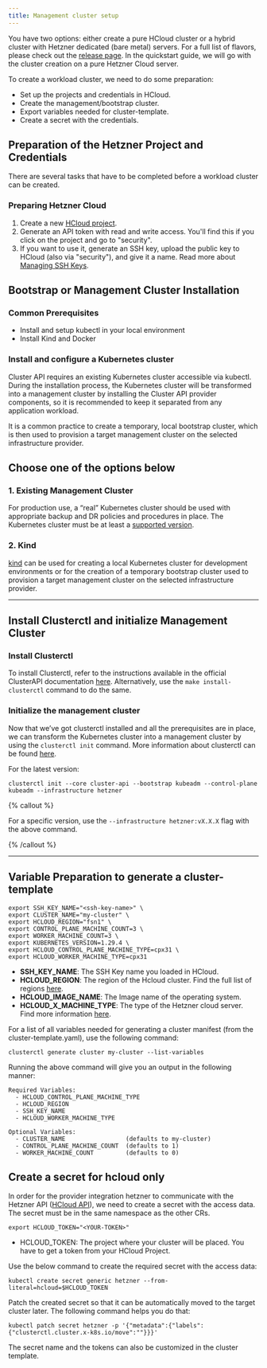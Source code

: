 ```yaml
---
title: Management cluster setup
---
```


You have two options: either create a pure HCloud cluster or a hybrid cluster with Hetzner dedicated (bare metal) servers. For a full list of flavors, please check out the [release page](https://github.com/syself/cluster-api-provider-hetzner/releases). In the quickstart guide, we will go with the cluster creation on a pure Hetzner Cloud server.

To create a workload cluster, we need to do some preparation:

- Set up the projects and credentials in HCloud.
- Create the management/bootstrap cluster.
- Export variables needed for cluster-template.
- Create a secret with the credentials.

## Preparation of the Hetzner Project and Credentials

There are several tasks that have to be completed before a workload cluster can be created.

### Preparing Hetzner Cloud

1. Create a new [HCloud project](https://console.hetzner.cloud/projects).
1. Generate an API token with read and write access. You'll find this if you click on the project and go to "security".
1. If you want to use it, generate an SSH key, upload the public key to HCloud (also via "security"), and give it a name. Read more about [Managing SSH Keys](/docs/caph/02-topics/02-managing-ssh-keys).

## Bootstrap or Management Cluster Installation

### Common Prerequisites

- Install and setup kubectl in your local environment
- Install Kind and Docker

### Install and configure a Kubernetes cluster

Cluster API requires an existing Kubernetes cluster accessible via kubectl. During the installation process, the Kubernetes cluster will be transformed into a management cluster by installing the Cluster API provider components, so it is recommended to keep it separated from any application workload.

It is a common practice to create a temporary, local bootstrap cluster, which is then used to provision a target management cluster on the selected infrastructure provider.

## Choose one of the options below

### 1. Existing Management Cluster

For production use, a “real” Kubernetes cluster should be used with appropriate backup and DR policies and procedures in place. The Kubernetes cluster must be at least a [supported version](https://github.com/syself/cluster-api-provider-hetzner/blob/main/README.md#%EF%B8%8F-compatibility-with-cluster-api-and-kubernetes-versions).

### 2. Kind

[kind](https://kind.sigs.k8s.io/) can be used for creating a local Kubernetes cluster for development environments or for the creation of a temporary bootstrap cluster used to provision a target management cluster on the selected infrastructure provider.

---

## Install Clusterctl and initialize Management Cluster

### Install Clusterctl

To install Clusterctl, refer to the instructions available in the official ClusterAPI documentation [here](https://cluster-api.sigs.k8s.io/user/quick-start.html#install-clusterctl).
Alternatively, use the `make install-clusterctl` command to do the same.

### Initialize the management cluster

Now that we’ve got clusterctl installed and all the prerequisites are in place, we can transform the Kubernetes cluster into a management cluster by using the `clusterctl init` command. More information about clusterctl can be found [here](https://cluster-api.sigs.k8s.io/clusterctl/commands/commands.html).

For the latest version:

```shell
clusterctl init --core cluster-api --bootstrap kubeadm --control-plane kubeadm --infrastructure hetzner
```

{% callout %}

For a specific version, use the `--infrastructure hetzner:vX.X.X` flag with the above command.

{% /callout %}

---

## Variable Preparation to generate a cluster-template

```shell
export SSH_KEY_NAME="<ssh-key-name>" \
export CLUSTER_NAME="my-cluster" \
export HCLOUD_REGION="fsn1" \
export CONTROL_PLANE_MACHINE_COUNT=3 \
export WORKER_MACHINE_COUNT=3 \
export KUBERNETES_VERSION=1.29.4 \
export HCLOUD_CONTROL_PLANE_MACHINE_TYPE=cpx31 \
export HCLOUD_WORKER_MACHINE_TYPE=cpx31
```

- **SSH_KEY_NAME**: The SSH Key name you loaded in HCloud.
- **HCLOUD_REGION**: The region of the Hcloud cluster. Find the full list of regions [here](https://docs.hetzner.com/cloud/general/locations/).
- **HCLOUD_IMAGE_NAME**: The Image name of the operating system.
- **HCLOUD_X_MACHINE_TYPE**: The type of the Hetzner cloud server. Find more information [here](https://www.hetzner.com/cloud#pricing).

For a list of all variables needed for generating a cluster manifest (from the cluster-template.yaml), use the following command:

```shell
clusterctl generate cluster my-cluster --list-variables
```

Running the above command will give you an output in the following manner:

```shell
Required Variables:
  - HCLOUD_CONTROL_PLANE_MACHINE_TYPE
  - HCLOUD_REGION
  - SSH_KEY_NAME
  - HCLOUD_WORKER_MACHINE_TYPE

Optional Variables:
  - CLUSTER_NAME                 (defaults to my-cluster)
  - CONTROL_PLANE_MACHINE_COUNT  (defaults to 1)
  - WORKER_MACHINE_COUNT         (defaults to 0)
```

## Create a secret for hcloud only

In order for the provider integration hetzner to communicate with the Hetzner API ([HCloud API](https://docs.hetzner.cloud/)), we need to create a secret with the access data. The secret must be in the same namespace as the other CRs.

`export HCLOUD_TOKEN="<YOUR-TOKEN>"`

- HCLOUD_TOKEN: The project where your cluster will be placed. You have to get a token from your HCloud Project.

Use the below command to create the required secret with the access data:

```shell
kubectl create secret generic hetzner --from-literal=hcloud=$HCLOUD_TOKEN
```

Patch the created secret so that it can be automatically moved to the target cluster later. The following command helps you do that:

```shell
kubectl patch secret hetzner -p '{"metadata":{"labels":{"clusterctl.cluster.x-k8s.io/move":""}}}'
```

The secret name and the tokens can also be customized in the cluster template.
